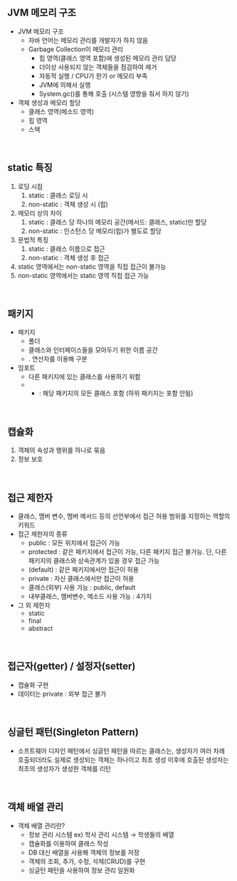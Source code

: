 ## JVM 메모리 구조

- JVM 메모리 구조
    - 자바 언어는 메모리 관리를 개발자가 하지 않음
    - Garbage Collection이 메모리 관리
        - 힙 영역(클래스 영역 포함)에 생성된 메모리 관리 담당
        - 더이상 사용되지 않는 객체들을 점검하여 제거
        - 자동적 실행 / CPU가 한가 or 메모리 부족
        - JVM에 의해서 실행
        - System.gc()를 통해 호출 (시스템 영향을 줘서 하지 않기)
- 객체 생성과 메모리 할당
    - 클래스 영역(메소드 영역)
    - 힙 영역
    - 스택

<br>

## static 특징

1. 로딩 시점
    1. static : 클래스 로딩 시
    2. non-static : 객체 생성 시 (힙)
2. 메모리 상의 차이
    1. static : 클래스 당 하나의 메모리 공간(메서드: 클래스, static)만 할당
    2. non-static : 인스턴스 당 메모리(힙)가 별도로 할당
3. 문법적 특징
    1. static : 클래스 이름으로 접근
    2. non-static : 객체 생성 후 접근
4. static 영역에서는 non-static 영역을 직접 접근이 불가능
5. non-static 영역에서는 static 영역 직접 접근 가능

<br>

## 패키지

- 패키지
    - 폴더
    - 클래스와 인터페이스들을 모아두기 위한 이름 공간
    - . 연산자를 이용해 구분
- 임포트
    - 다른 패키지에 있는 클래스를 사용하기 위함
    - * : 해당 패키지의 모든 클래스 포함 (하위 패키지는 포함 안됨)
    

<br>

## 캡슐화

1. 객체의 속성과 행위를 하나로 묶음
2. 정보 보호

<br>

## 접근 제한자

- 클래스, 멤버 변수, 멤버 메서드 등의 선언부에서 접근 허용 범위를 지정하는 역할의 키워드
- 접근 제한자의 종류
    - public : 모든 위치에서 접근이 가능
    - protected : 같은 패키지에서 접근이 가능, 다른 패키지 접근 불가능. 단, 다른 패키지의 클래스와 상속관계가 있을 경우 접근 가능
    - (default) : 같은 패키지에서만 접근이 허용
    - private : 자신 클래스에서만 접근이 허용
    - 클래스(외부) 사용 가능 : public, default
    - 내부클래스, 멤버변수, 메소드 사용 가능 : 4가지
- 그 외 제한자
    - static
    - final
    - abstract

<br>

## 접근자(getter) / 설정자(setter)

- 캡슐화 구현
- 데이터는 private : 외부 접근 불가

<br>

## 싱글턴 패턴(Singleton Pattern)

- 소프트웨어 디자인 패턴에서 싱글턴 패턴을 따르는 클래스는, 생성자가 여러 차례 호출되더라도 실제로 생성되는 객체는 하나이고 최초 생성 이후에 호출된 생성자는 최초의 생성자가 생성한 객체를 리턴

<br>

## 객체 배열 관리

- 객체 배열 관리란?
    - 정보 관리 시스템 ex) 학사 관리 시스템 → 학생들의 배열
    - 캡슐화를 이용하여 클래스 작성
    - DB 대신 배열을 사용해 객체의 정보를 저장
    - 객체의 조회, 추가, 수정, 삭제(CRUD)를 구현
    - 싱글턴 패턴을 사용하여 정보 관리 일원화